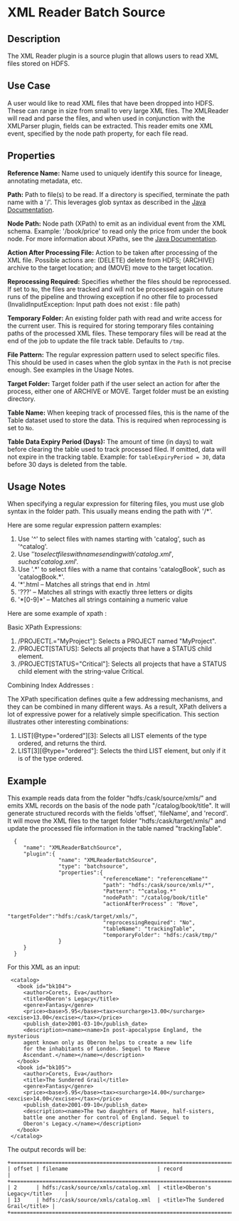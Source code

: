 # XML Reader Batch Source


Description
-----------
The XML Reader plugin is a source plugin that allows users to read XML files stored on HDFS.


Use Case
--------
A user would like to read XML files that have been dropped into HDFS.
These can range in size from small to very large XML files. The XMLReader will read and parse the files,
and when used in conjunction with the XMLParser plugin, fields can be extracted.
This reader emits one XML event, specified by the node path property, for each file read.


Properties
----------
**Reference Name:** Name used to uniquely identify this source for lineage, annotating metadata, etc.

**Path:** Path to file(s) to be read. If a directory is specified, terminate the path name with a '/'. This leverages glob syntax as described in the [Java Documentation](https://docs.oracle.com/javase/tutorial/essential/io/fileOps.html#glob).

**Node Path:** Node path (XPath) to emit as an individual event from the XML schema. Example: '/book/price' to read only the price from under the book node. For more information about XPaths, see the [Java Documentation](https://docs.oracle.com/javase/tutorial/jaxp/xslt/xpath.html).

**Action After Processing File:** Action to be taken after processing of the XML file. Possible actions are: (DELETE) delete from HDFS; (ARCHIVE) archive to the target location; and (MOVE) move to the target location.

**Reprocessing Required:** Specifies whether the files should be reprocessed. If set to `No`, the files are tracked and will not be processed again on future runs of the pipeline and throwing exception if no other file to processed (InvalidInputException: Input path does not exist : file path)

**Temporary Folder:** An existing folder path with read and write access for the current user. This is required for storing temporary files containing paths of the processed XML files. These temporary files will be read at the end of the job to update the file track table. Defaults to `/tmp`.

**File Pattern:** The regular expression pattern used to select specific files. This should be used in cases when the glob syntax in the `Path` is not precise enough. See examples in the Usage Notes.

**Target Folder:** Target folder path if the user select an action for after the process, either one of ARCHIVE or MOVE. Target folder must be an existing directory.

**Table Name:** When keeping track of processed files, this is the name of the Table dataset used to store the data. This is required when reprocessing is set to `No`.

**Table Data Expiry Period (Days):** The amount of time (in days) to wait before clearing the table used to track processed filed. If omitted, data will not expire in the tracking table. Example: for `tableExpiryPeriod = 30`, data before 30 days is deleted from the table.


Usage Notes
-----------
When specifying a regular expression for filtering files, you must use glob syntax in the folder path.
This usually means ending the path with '/*'.

Here are some regular expression pattern examples:
1. Use '^' to select files with names starting with 'catalog', such as '^catalog'.
2. Use '$' to select files with names ending with 'catalog.xml', such as 'catalog.xml$'.
3. Use '.\*' to select files with a name that contains 'catalogBook', such as 'catalogBook.*'.
4. '\*'.html – Matches all strings that end in .html
5. '???' – Matches all strings with exactly three letters or digits
6. '\*\[0-9]\*' – Matches all strings containing a numeric value

Here are some example of xpath :

Basic XPath Expressions: 

1. /PROJECT\[.="MyProject"]: Selects a PROJECT named "MyProject".
2. /PROJECT\[STATUS]: Selects all projects that have a STATUS child element.
3. /PROJECT\[STATUS="Critical"]: Selects all projects that have a STATUS child element with the string-value Critical.

Combining Index Addresses :

The XPath specification defines quite a few addressing mechanisms, and they can be combined in many different ways. As a result, XPath delivers a lot of expressive power for a relatively simple specification. This section illustrates other interesting combinations:

1. LIST\[@type="ordered"]\[3]: Selects all LIST elements of the type ordered, and returns the third.
2. LIST\[3]\[@type="ordered"]: Selects the third LIST element, but only if it is of the type ordered.


Example
-------
This example reads data from the folder "hdfs:/cask/source/xmls/" and emits XML records on the basis of the node path
"/catalog/book/title". It will generate structured records with the fields 'offset', 'fileName', and 'record'.
It will move the XML files to the target folder "hdfs:/cask/target/xmls/" and update the processed file information
in the table named "trackingTable".

      {
         "name": "XMLReaderBatchSource",
         "plugin":{
                    "name": "XMLReaderBatchSource",
                    "type": "batchsource",
                    "properties":{
                                  "referenceName": "referenceName""
                                  "path": "hdfs:/cask/source/xmls/*",
                                  "Pattern": "^catalog.*"
                                  "nodePath": "/catalog/book/title"
                                  "actionAfterProcess" : "Move",
                                  "targetFolder":"hdfs:/cask/target/xmls/",
                                  "reprocessingRequired": "No",
                                  "tableName": "trackingTable",
                                  "temporaryFolder": "hdfs:/cask/tmp/"
                    }
         }
      }


 For this XML as an input:

     <catalog>
       <book id="bk104">
         <author>Corets, Eva</author>
         <title>Oberon's Legacy</title>
         <genre>Fantasy</genre>
         <price><base>5.95</base><tax><surcharge>13.00</surcharge><excise>13.00</excise></tax></price>
         <publish_date>2001-03-10</publish_date>
         <description><name><name>In post-apocalypse England, the mysterious
         agent known only as Oberon helps to create a new life
         for the inhabitants of London. Sequel to Maeve
         Ascendant.</name></name></description>
       </book>
       <book id="bk105">
         <author>Corets, Eva</author>
         <title>The Sundered Grail</title>
         <genre>Fantasy</genre>
         <price><base>5.95</base><tax><surcharge>14.00</surcharge><excise>14.00</excise></tax></price>
         <publish_date>2001-09-10</publish_date>
         <description><name>The two daughters of Maeve, half-sisters,
         battle one another for control of England. Sequel to
         Oberon's Legacy.</name></description>
       </book>
     </catalog>

 The output records will be:

    +==================================================================================+
    | offset | filename                            | record                            |
    +==================================================================================+
    | 2      | hdfs:/cask/source/xmls/catalog.xml  | <title>Oberon's Legacy</title>    |
    | 13     | hdfs:/cask/source/xmls/catalog.xml  | <title>The Sundered Grail</title> |
    +==================================================================================+
